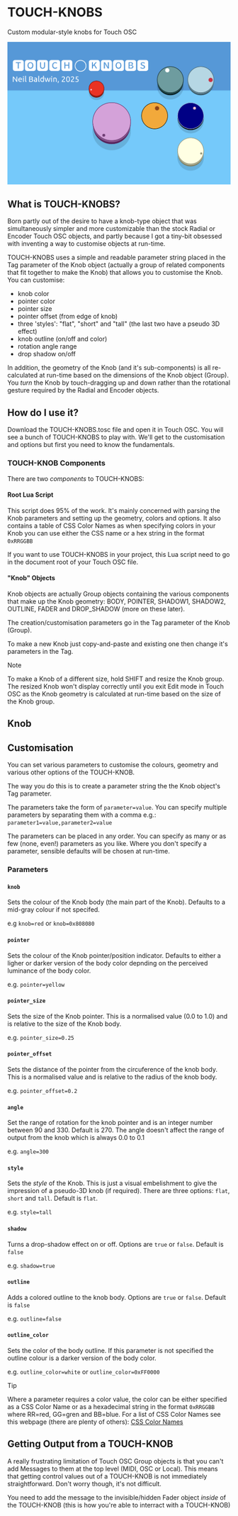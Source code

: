 # TOUCH-KNOBS
Custom modular-style knobs for Touch OSC

![TOUCH-KNOBS](img/TOUCH-KNOBS.png)

## What is TOUCH-KNOBS?

Born partly out of the desire to have a knob-type object that was simultaneously simpler and more customizable than the stock Radial or Encoder Touch OSC objects, and partly because I got a tiny-bit obsessed with inventing a way to customise objects at run-time.

TOUCH-KNOBS uses a simple and readable parameter string placed in the Tag parameter of the Knob object (actually a group of related components that fit together to make the Knob) that allows you to customise the Knob. You can customise:

* knob color
* pointer color
* pointer size
* pointer offset (from edge of knob)
* three 'styles': "flat", "short" and "tall" (the last two have a pseudo 3D effect)
* knob outline (on/off and color)
* rotation angle range
* drop shadow on/off

In addition, the geometry of the Knob (and it's sub-components) is all re-calculated at run-time based on the dimensions of the Knob object (Group). You *turn* the Knob by touch-dragging up and down rather than the rotational gesture required by the Radial and Encoder objects.

## How do I use it?

Download the TOUCH-KNOBS.tosc file and open it in Touch OSC. You will see a bunch of TOUCH-KNOBS to play with. We'll get to the customisation and options but first you need to know the fundamentals.

### TOUCH-KNOB Components

There are two *components* to TOUCH-KNOBS:

#### Root Lua Script

This script does 95% of the work. It's mainly concerned with parsing the Knob parameters and setting up the geometry, colors and options. It also contains a table of CSS Color Names as when specifying colors in your Knob you can use either the CSS name or a hex string in the format `0xRRGGBB`

If you want to use TOUCH-KNOBS in your project, this Lua script need to go in the document root of your Touch OSC file.

#### "Knob" Objects

Knob objects are actually Group objects containing the various components that make up the Knob geometry: BODY, POINTER, SHADOW1, SHADOW2, OUTLINE, FADER and DROP_SHADOW (more on these later).

The creation/customisation parameters go in the Tag parameter of the Knob (Group).

To make a new Knob just copy-and-paste and existing one then change it's parameters in the Tag.

> [!NOTE]
> To make a Knob of a different size, hold SHIFT and resize the Knob group. The resized Knob won't display correctly until you exit Edit mode in Touch OSC as the Knob geometry is calculated at run-time based on the size of the Knob group.

## Knob 
## Customisation

You can set various parameters to customise the colours, geometry and various other options of the TOUCH-KNOB.

The way you do this is to create a parameter string the the Knob object's Tag parameter.

The parameters take the form of `parameter=value`. You can specify multiple parameters by separating them with a comma e.g.: `parameter1=value,parameter2=value`

The parameters can be placed in any order. You can specify as many or as few (none, even!) parameters as you like. Where you don't specify a parameter, sensible defaults will be chosen at run-time.

### Parameters

#### `knob`
Sets the colour of the Knob body (the main part of the Knob). Defaults to a mid-gray colour if not specifed.

e.g `knob=red` or `knob=0x808080`

#### `pointer`
Sets the colour of the Knob pointer/position indicator. Defaults to either a ligher or darker version of the body color depnding on the perceived luminance of the body color.

e.g. `pointer=yellow`

#### `pointer_size`
Sets the size of the Knob pointer. This is a normalised value (0.0 to 1.0) and is relative to the size of the Knob body.

e.g. `pointer_size=0.25`

#### `pointer_offset`
Sets the distance of the pointer from the circuference of the knob body. This is a normalised value and is relative to the radius of the knob body.

e.g. `pointer_offset=0.2`

#### `angle`
Set the range of rotation for the knob pointer and is an integer number between 90 and 330. Default is 270. The angle doesn't affect the range of output from the knob which is always 0.0 to 0.1

e.g. `angle=300`

#### `style`
Sets the *style* of the Knob. This is just a visual embelishment to give the impression of a pseudo-3D knob (if required). There are three options: `flat`, `short` and `tall`. Default is `flat`.

e.g. `style=tall`

#### `shadow`
Turns a drop-shadow effect on or off. Options are `true` or `false`. Default is `false`

e.g. `shadow=true`

#### `outline`
Adds a colored outline to the knob body. Options are `true` or `false`. Default is `false`

e.g. `outline=false`

#### `outline_color`
Sets the color of the body outline. If this parameter is not specified the outline colour is a darker version of the body color.

e.g. `outline_color=white` or `outline_color=0xFF0000`

> [!TIP]
> Where a parameter requires a color value, the color can be either specified as a CSS Color Name or as a hexadecimal string in the format `0xRRGGBB` where RR=red, GG=gren and BB=blue.
> For a list of CSS Color Names see this webpage (there are plenty of others):
> [CSS Color Names](http://davidbau.com/colors/)
>

## Getting Output from a TOUCH-KNOB

A really frustrating limitation of Touch OSC Group objects is that you can't add Messages to them at the top level (MIDI, OSC or Local). This means that getting control values out of a TOUCH-KNOB is not immediately straightforward. Don't worry though, it's not difficult.

You need to add the message to the invisible/hidden Fader object *inside* of the TOUCH-KNOB (this is how you're able to interract with a TOUCH-KNOB)